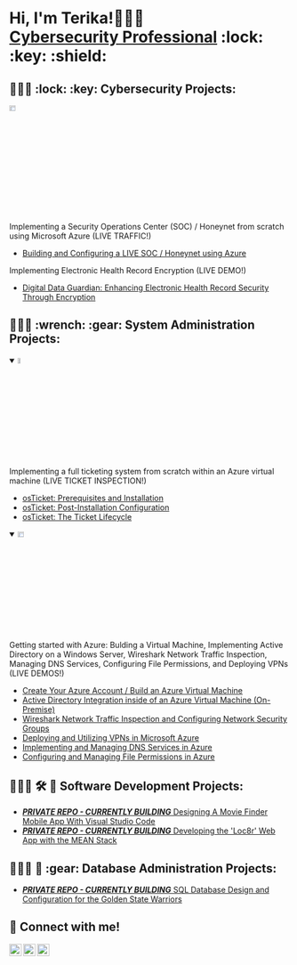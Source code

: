 <h1>Hi, I'm Terika!🧑🏽‍💻 <br/><a href="https://www.linkedin.com/in/terikaj/">Cybersecurity Professional</a> :lock: :key: :shield:

<h2>🧑🏽‍💻 :lock: :key: Cybersecurity Projects:</h2>
<img src="https://i.imgur.com/1DDZ4Ui.png" height="5%" width="15%" alt="Microsoft Azure"/>


Implementing a Security Operations Center (SOC) / Honeynet from scratch using Microsoft Azure (LIVE TRAFFIC!)
  - [Building and Configuring a LIVE SOC / Honeynet using Azure](https://github.com/terikaj/SOC-Honeynet)

Implementing Electronic Health Record Encryption (LIVE DEMO!)
  - [Digital Data Guardian: Enhancing Electronic Health Record Security Through Encryption](https://github.com/terikaj/Medical-Encryption)


<h2>🧑🏽‍💻 :wrench: :gear:  System Administration Projects:</h2>


<details open>
  <summary><img src="https://i.imgur.com/KzJbWRS.png" height="5%" width="10%" alt="osTicket"/></summary>
Implementing a full ticketing system from scratch within an Azure virtual machine (LIVE TICKET INSPECTION!)


  - [osTicket: Prerequisites and Installation](https://github.com/terikaj/osticket-prereqs)
  - [osTicket: Post-Installation Configuration](https://github.com/terikaj/post-install-config)
  - [osTicket: The Ticket Lifecycle](https://github.com/terikaj/ticket-lifecycle)
</details>

<details open>
  <summary><img src="https://i.imgur.com/1DDZ4Ui.png" height="5%" width="15%" alt="Microsoft Azure"/></summary>
Getting started with Azure: Bulding a Virtual Machine, Implementing Active Directory on a Windows Server, Wireshark Network Traffic Inspection, Managing DNS Services, Configuring File Permissions, and Deploying VPNs (LIVE DEMOS!)
  
  - [Create Your Azure Account / Build an Azure Virtual Machine](https://github.com/terikaj/azure-begin)
  - [Active Directory Integration inside of an Azure Virtual Machine (On-Premise)](https://github.com/terikaj/configure-ad)
  - [Wireshark Network Traffic Inspection and Configuring Network Security Groups](https://github.com/terikaj/azure-network-protocols)
  - [Deploying and Utilizing VPNs in Microsoft Azure](https://github.com/terikaj/VPN-Azure)
  - [Implementing and Managing DNS Services in Azure](https://github.com/terikaj/DNS-Azure)
  - [Configuring and Managing File Permissions in Azure](https://github.com/terikaj/FilePermissions-Azure)
  
</details>

<h2>🧑🏽‍💻 🛠️ 📱  Software Development Projects:</h2>

  - [***PRIVATE REPO - CURRENTLY BUILDING*** Designing A Movie Finder Mobile App With Visual Studio Code](https://github.com/terikaj/Movie-Finder)
  - [***PRIVATE REPO - CURRENTLY BUILDING*** Developing the 'Loc8r' Web App with the MEAN Stack](https://github.com/terikaj/Loc8r)

<h2>🧑🏽‍💻 💾 :gear:  Database Administration Projects:</h2>

  - [***PRIVATE REPO - CURRENTLY BUILDING*** SQL Database Design and Configuration for the Golden State Warriors](https://github.com/terikaj/SQL-Warriors-DB)

<h2> 🤳 Connect with me! </h2>

[<img align="left" alt="Terika | Twitter" width="22px" src="https://cdn.jsdelivr.net/npm/simple-icons@v3/icons/twitter.svg" />][twitter]
[<img align="left" alt="Terika | LinkedIn" width="22px" src="https://cdn.jsdelivr.net/npm/simple-icons@v3/icons/linkedin.svg" />][linkedin]
[<img align="left" alt="Terika | Instagram" width="22px" src="https://cdn.jsdelivr.net/npm/simple-icons@v3/icons/instagram.svg" />][instagram]

[twitter]: https://twitter.com/
[instagram]: https://www.instagram.com/
[linkedin]: https://linkedin.com/in/terikaj

<!---
TerikaJ/TerikaJ is a ✨ special ✨ repository because its `README.md` (this file) appears on your GitHub profile.
You can click the Preview link to take a look at your changes.
--->


